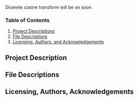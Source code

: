 
Dicerete cosine transform will be on soon

### Table of Contents

1. [Project Descriptions](#description)
2. [File Descriptions](#files)
3. [Licensing, Authors, and Acknowledgements](#licensing)


## Project Description <a name="description"></a>



## File Descriptions <a name="files"></a>
 


## Licensing, Authors, Acknowledgements <a name="licensing"></a>



